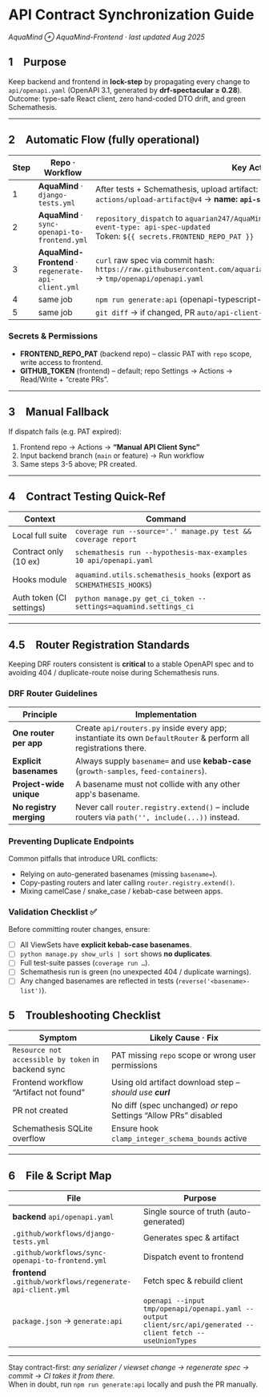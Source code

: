 # API Contract Synchronization Guide  
_AquaMind ⊕ AquaMind-Frontend · last updated Aug 2025_

## 1 Purpose
Keep backend and frontend in **lock-step** by propagating every change to  
`api/openapi.yaml` (OpenAPI 3.1, generated by **drf-spectacular ≥ 0.28**).  
Outcome: type-safe React client, zero hand-coded DTO drift, and green Schemathesis.

---

## 2 Automatic Flow (fully operational)

| Step | Repo · Workflow | Key Action |
|------|-----------------|------------|
| 1 | **AquaMind** · `django-tests.yml` | After tests + Schemathesis, upload artifact:<br>`actions/upload-artifact@v4` → **name: `api-spec`** |
| 2 | **AquaMind** · `sync-openapi-to-frontend.yml` | `repository_dispatch` to `aquarian247/AquaMind-Frontend` <br>`event-type: api-spec-updated` <br>Token: `${{ secrets.FRONTEND_REPO_PAT }}` |
| 3 | **AquaMind-Frontend** · `regenerate-api-client.yml` | `curl` raw spec via commit hash:<br>`https://raw.githubusercontent.com/aquarian247/AquaMind/<sha>/api/openapi.yaml` → `tmp/openapi/openapi.yaml` |
| 4 | same job | `npm run generate:api` (openapi-typescript-codegen) |
| 5 | same job | `git diff` → if changed, PR `auto/api-client-update` to **main** |

### Secrets & Permissions
* **FRONTEND_REPO_PAT** (backend repo) – classic PAT with `repo` scope, write access to frontend.
* **GITHUB_TOKEN** (frontend) – default; repo Settings → Actions → Read/Write + “create PRs”.

---

## 3 Manual Fallback

If dispatch fails (e.g. PAT expired):

1. Frontend repo → Actions → **“Manual API Client Sync”**  
2. Input backend branch (`main` or feature) → Run workflow  
3. Same steps 3-5 above; PR created.

---

## 4 Contract Testing Quick-Ref

| Context | Command |
|---------|---------|
| Local full suite | `coverage run --source='.' manage.py test && coverage report` |
| Contract only (10 ex) | `schemathesis run --hypothesis-max-examples 10 api/openapi.yaml` |
| Hooks module | `aquamind.utils.schemathesis_hooks` (export as `SCHEMATHESIS_HOOKS`) |
| Auth token (CI settings) | `python manage.py get_ci_token --settings=aquamind.settings_ci` |

---

## 4.5 Router Registration Standards

Keeping DRF routers consistent is **critical** to a stable OpenAPI spec and to avoiding 404 / duplicate-route noise during Schemathesis runs.

### DRF Router Guidelines

| Principle | Implementation |
|-----------|----------------|
| **One router per app** | Create `api/routers.py` inside every app; instantiate its own `DefaultRouter` & perform all registrations there. |
| **Explicit basenames** | Always supply `basename=` and use **kebab-case** (`growth-samples`, `feed-containers`). |
| **Project-wide unique** | A basename must not collide with any other app's basename. |
| **No registry merging** | Never call `router.registry.extend()` – include routers via `path('', include(...))` instead. |

### Preventing Duplicate Endpoints

Common pitfalls that introduce URL conflicts:  
* Relying on auto-generated basenames (missing `basename=`).  
* Copy-pasting routers and later calling `router.registry.extend()`.  
* Mixing camelCase / snake_case / kebab-case between apps.  

### Validation Checklist ✅

Before committing router changes, ensure:

- [ ] All ViewSets have **explicit kebab-case basenames**.  
- [ ] `python manage.py show_urls | sort` shows **no duplicates**.  
- [ ] Full test-suite passes (`coverage run …`).  
- [ ] Schemathesis run is green (no unexpected 404 / duplicate warnings).  
- [ ] Any changed basenames are reflected in tests (`reverse('<basename>-list')`).  

## 5 Troubleshooting Checklist

| Symptom | Likely Cause · Fix |
|---------|-------------------|
| `Resource not accessible by token` in backend sync | PAT missing `repo` scope or wrong user permissions |
| Frontend workflow “Artifact not found” | Using old artifact download step – _should use **curl**_ |
| PR not created | No diff (spec unchanged) _or_ repo Settings “Allow PRs” disabled |
| Schemathesis SQLite overflow | Ensure hook `clamp_integer_schema_bounds` active |

---

## 6 File & Script Map

| File | Purpose |
|------|---------|
| **backend** `api/openapi.yaml` | Single source of truth (auto-generated) |
| `.github/workflows/django-tests.yml` | Generates spec & artifact |
| `.github/workflows/sync-openapi-to-frontend.yml` | Dispatch event to frontend |
| **frontend** `.github/workflows/regenerate-api-client.yml` | Fetch spec & rebuild client |
| `package.json` → `generate:api` | `openapi --input tmp/openapi/openapi.yaml --output client/src/api/generated --client fetch --useUnionTypes` |

---

Stay contract-first: _any serializer / viewset change → regenerate spec → commit → CI takes it from there._  
When in doubt, run `npm run generate:api` locally and push the PR manually.
